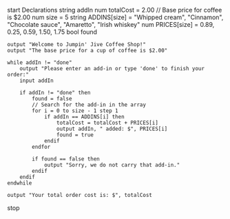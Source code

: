 start
    Declarations
        string addIn
        num totalCost = 2.00 // Base price for coffee is $2.00
        num size = 5
        string ADDINS[size] = "Whipped cream", "Cinnamon", "Chocolate sauce", "Amaretto", "Irish whiskey"
        num PRICES[size] = 0.89, 0.25, 0.59, 1.50, 1.75
        bool found
        
    output "Welcome to Jumpin' Jive Coffee Shop!"
    output "The base price for a cup of coffee is $2.00"
    
    while addIn != "done"
        output "Please enter an add-in or type 'done' to finish your order:"
        input addIn
        
        if addIn != "done" then
            found = false
            // Search for the add-in in the array
            for i = 0 to size - 1 step 1
                if addIn == ADDINS[i] then
                    totalCost = totalCost + PRICES[i]
                    output addIn, " added: $", PRICES[i]
                    found = true
                endif
            endfor
            
            if found == false then
                output "Sorry, we do not carry that add-in."
            endif
        endif
    endwhile
    
    output "Your total order cost is: $", totalCost
stop
